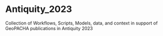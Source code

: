 # Antiquity_2023
Collection of Workflows, Scripts, Models, data, and context in support of GeoPACHA publications in Antiquity 2023
